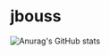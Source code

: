 # jbouss


![Anurag's GitHub stats](https://github-readme-stats.vercel.app/api?username=anuraghazra&theme=calm_icons=true)